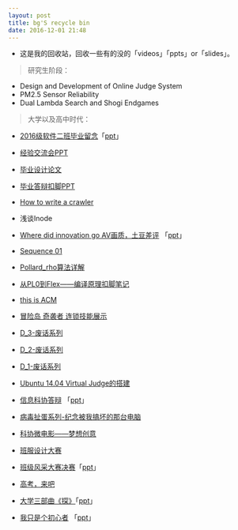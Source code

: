 ```yaml
---
layout: post
title: bg'S recycle bin
date: 2016-12-01 21:48
---
```


- 这是我的回收站，回收一些有的没的「videos」「ppts」or「slides」。


> 研究生阶段：

- Design and Development of Online Judge System
- PM2.5 Sensor Reliability
- Dual Lambda Search and Shogi Endgames




> 大学以及高中时代：

- [2016级软件二班毕业留念][1]「[ppt][2]」
- [经验交流会PPT][3]
- [毕业设计论文][4]
- [毕业答辩扣脚PPT][5]
- [How to write a crawler][6]
- 浅谈Inode
- [Where did innovation go AV画质，土豆差评][7] 「[ppt][8]」
- [Sequence 01][9]
- [Pollard_rho算法详解][10]
- [从PL0到Flex——编译原理扣脚笔记][11]
- [this is ACM][12]
- [冒险岛 奇袭者 连锁技能展示][13]
- [D_3-废话系列][14]
- [D_2-废话系列][15]
- [D_1-废话系列][16]
- [Ubuntu 14.04 Virtual Judge的搭建][17]
- [信息科协答辩][18] 「[ppt][19]」
- [病毒扯蛋系列-纪念被我搞坏的那台电脑][20]
- [科协微电影——梦想创意][21]
- [班服设计大赛][22]
- [班级风采大赛决赛][23]「[ppt][24]」
- [高考，来吧][25]
- [大学三部曲《探》][26]「[ppt][27]」
- [我只是个初心者][28] 「[ppt][29]」


  [1]: http://www.tudou.com/programs/view/KL1AG7ug798
  [2]: http://pan.baidu.com/s/1nuGfgQt
  [3]: http://pan.baidu.com/s/1jIpxcHo
  [4]: http://pan.baidu.com/s/1qYbDGNM
  [5]: http://pan.baidu.com/s/1jIQAOEa
  [6]: http://pan.baidu.com/s/1eSJXu5W
  [7]: http://www.tudou.com/programs/view/Y_vUn63Y65U/
  [8]: http://pan.baidu.com/s/1hr8NKiw
  [9]: http://www.tudou.com/programs/view/n_I7FbY0LaY/
  [10]: http://pan.baidu.com/s/1o8PMGFw
  [11]: http://pan.baidu.com/s/1eSgbNs2
  [12]: http://pan.baidu.com/s/1hrW4tTE
  [13]: http://www.tudou.com/programs/view/yYiVPis8bIQ/
  [14]: http://www.tudou.com/programs/view/_iOJF9sQoJw/
  [15]: http://www.tudou.com/programs/view/aej0s7LjBjM/
  [16]: http://www.tudou.com/programs/view/5nw7NtVnrjY/
  [17]: http://pan.baidu.com/s/1pLo6VhT
  [18]: http://www.tudou.com/programs/view/0wKaMJ2WcmI/
  [19]: http://pan.baidu.com/s/1gfr5bMF
  [20]: http://www.tudou.com/programs/view/B2TYPM4Q_WY/
  [21]: http://www.tudou.com/programs/view/nhrVKtfjpYY/
  [22]: http://pan.baidu.com/s/1o7J0QCi
  [23]: http://www.tudou.com/programs/view/awKED9sCaOE/
  [24]: http://pan.baidu.com/s/1jHUyx1c
  [25]: http://www.tudou.com/programs/view/BsJXQTHrHvw/?spm=a2h0k.8191414.BsJXQTHrHvw.A
  [26]: http://www.tudou.com/programs/view/7BWmOVSC200/?spm=a2h0k.8191414.7BWmOVSC200.A
  [27]: http://wenku.baidu.com/view/3509192c3169a4517723a358.html
  [28]: http://www.tudou.com/programs/view/GKyPV5hNYC4/
  [29]: http://wenku.baidu.com/view/9ce04d8c6529647d272852f7.html